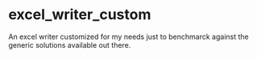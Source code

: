 # excel_writer_custom
An excel writer customized for my needs just to benchmarck against the generic solutions available out there.
